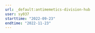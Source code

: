 ```yaml
---
url: _default:antimemetics-division-hub
user: sy037
starttime: "2022-09-23"
endtime: "2022-11-23"
---
```

<reserve />